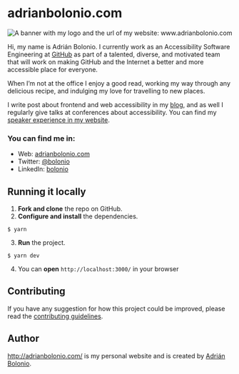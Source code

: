 # adrianbolonio.com

<img src="https://pbs.twimg.com/profile_banners/22399077/1615901743/1500x500" alt="A banner with my logo and the url of my website: www.adrianbolonio.com" />

Hi, my name is Adrián Bolonio. I currently work as an Accessibility Software Engineering at [GitHub](https://github.com/) as part of a talented, diverse, and motivated team that will work on making GitHub and the Internet a better and more accessible place for everyone.

When I’m not at the office I enjoy a good read, working my way through any delicious recipe, and indulging my love for travelling to new places.

I write post about frontend and web accessibility in my [blog](http://adrianbolonio.com/en/blog), and as well I regularly give talks at conferences about accessibility. You can find my [speaker experience in my website](http://adrianbolonio.com/en/talks).

### You can find me in:

- Web: [adrianbolonio.com](http://adrianbolonio.com/)
- Twitter: [@bolonio](https://twitter.com/bolonio)
- LinkedIn: [bolonio](https://linkedin.com/in/adrianbolonio)

## Running it locally

1.  **Fork and clone** the repo on GitHub.
2.  **Configure and install** the dependencies.

```
$ yarn
```

3.  **Run** the project.

```
$ yarn dev
```

4. You can **open** `http://localhost:3000/` in your browser

## Contributing

If you have any suggestion for how this project could be improved, please read the [contributing guidelines](https://github.com/bolonio/adrianbolonio/blob/main/CONTRIBUTING.md).

## Author

http://adrianbolonio.com/ is my personal website and is created by [Adrián Bolonio](https://twitter.com/bolonio).
